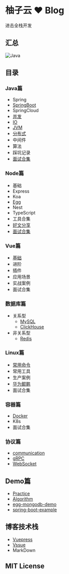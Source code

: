 # 柚子云 ❤️ Blog

进击全栈开发

## 汇总
![Java](http://file.uzykj.com/e30366ee-3503-3445-c5f0-9999bf7261d1.png)

## 目录

### Java篇

- Spring
- [SpringBoot](https://uzykj.com/docs/blog/java/springboot/boot-value.html)
- SpringCloud
- [并发](https://uzykj.com/docs/blog/java/concurrent/visible.html)
- [IO](https://uzykj.com/docs/blog/java/io/io_model.html)
- [JVM](https://uzykj.com/docs/blog/java/jvm/index.html)
- [分布式](https://uzykj.com/docs/blog/java/distributed/CAP.html)
- 中间件
- 算法
- 踩坑记录
- [面试合集](https://uzykj.com/docs/blog/java/interview/collection.html)

### Node篇
- 基础
- Express
- Koa
- [Egg](https://uzykj.com/docs/blog/nodejs/egg/egg-readme.html)
- Nest
- TypeScript
- 工具合集
- [好文分享](https://uzykj.com/docs/blog/nodejs/collect/artcle01.html)
- [面试合集](https://uzykj.com/docs/blog/nodejs/interview/module_mechanism.html)

### Vue篇
- [基础](https://uzykj.com/docs/blog/vuejs/basic/basic-install.html)
- 进阶
- 插件
- 应用场景
- 实战案例
- 面试合集

### 数据库篇
- 关系型
    - [MySQL](https://uzykj.com/docs/blog/database/mysql/mysql_index.html)
    - [ClickHouse](https://uzykj.com/docs/blog/database/clickhouse/basic.html)
- 非关系型
    - [Redis](https://uzykj.com/docs/blog/database/redis/redis_index.html)

### Linux篇
- [常用命令](https://uzykj.com/docs/blog/linux/common/command.md)
- 常用工具
- 生产案例
- [华为鲲鹏](https://uzykj.com/docs/blog/linux/kunpeng/docker_build.html)
- 面试合集

### 容器篇
- [Docker](https://uzykj.com/docs/blog/container/docker/install.html)
- K8s
- 面试合集

### 协议篇
- [communication](https://uzykj.com/docs/blog/protocol/communication/OSI|TCP|IP.html)
- [gRPC](https://uzykj.com/docs/blog/protocol/grpc/grpc.html)
- [WebSocket](https://uzykj.com/docs/blog/protocol/websocket/websocket-403.html)


## Demo篇
- [Practice](https://github.com/ghostxbh/Practice)
- [Algorithm](https://github.com/ghostxbh/Algorithm)
- [egg-mongodb-demo](https://github.com/ghostxbh/egg-mongodb-demo)
- [spring-boot-example](https://github.com/ghostxbh/spring-boot-example)

## 博客技术栈
- [Vuepress](https://vuepress.vuejs.org/zh/)
- [Vssue](https://vssue.js.org/)
- MarkDown

## MIT License

